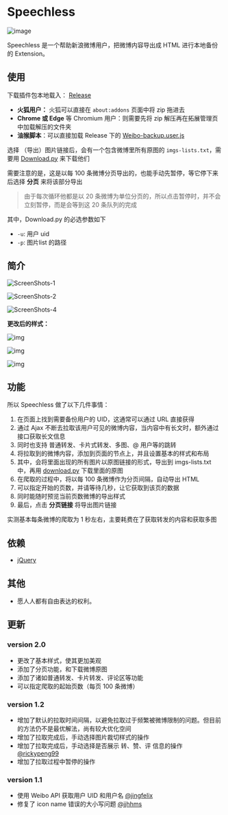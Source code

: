 # Speechless

![image](https://raw.iqiq.io/Chilfish/Weibo-backup/main/medias/Small%20promo%20tile.png)

Speechless 是一个帮助新浪微博用户，把微博内容导出成 HTML 进行本地备份的 Extension。

## 使用

下载插件包本地载入： [Release](https://github.com/Chilfish/Weibo-backup/releases)

- **火狐用户：** 火狐可以直接在 `about:addons` 页面中将 zip 拖进去
- **Chrome 或 Edge** 等 Chromium 用户：则需要先将 zip 解压再在拓展管理页中加载解压的文件夹
- **油猴脚本**：可以直接加载 Release 下的 [Weibo-backup.user.js](https://github.com/Chilfish/Weibo-backup/raw/main/Weibo-backup.user.js)

选择 （导出）图片链接后，会有一个包含微博里所有原图的 `imgs-lists.txt`，需要用 [Download.py](https://github.com/Chilfish/Weibo-backup/blob/main/download.py) 来下载他们

需要注意的是，这是以每 100 条微博分页导出的，也能手动先暂停，等它停下来后选择 **分页** 来将该部分导出

> 由于每次循环他都是以 20 条微博为单位分页的，所以点击暂停时，并不会立刻暂停，而是会等到这 20 条队列的完成

其中，Download.py 的必选参数如下

- `-u`: 用户 uid
- `-p`: 图片list 的路径


## 简介

![ScreenShots-1](https://raw.iqiq.io/Chilfish/Weibo-backup/main/medias/ScreenShots-1.png)

![ScreenShots-2](https://raw.iqiq.io/Chilfish/Weibo-backup/main/medias/ScreenShots-2.png)

![ScreenShots-4](https://raw.iqiq.io/Chilfish/Weibo-backup/main/medias/ScreenShots-4.png)

**更改后的样式：**

![img](https://raw.iqiq.io/Chilfish/Weibo-backup/main/medias/3.png)

![img](https://raw.iqiq.io/Chilfish/Weibo-backup/main/medias/1.png)

![img](https://raw.iqiq.io/Chilfish/Weibo-backup/main/medias/2.png)

## 功能

所以 Speechless 做了以下几件事情：

1. 在页面上找到需要备份用户的 UID，这通常可以通过 URL 直接获得
2. 通过 Ajax 不断去拉取该用户可见的微博内容，当内容中有长文时，额外通过接口获取长文信息
3. 同时也支持 普通转发、卡片式转发、多图、@ 用户等的跳转
4. 将拉取到的微博内容，添加到页面的节点上，并且设置基本的样式和布局
5. 其中，会将里面出现的所有图片以原图链接的形式，导出到 imgs-lists.txt 中，再用 [download.py](https://github.com/Chilfish/Weibo-backup/blob/main/download.py) 下载里面的原图
6. 在爬取的过程中，将以每 100 条微博作为分页间隔，自动导出 HTML
7. 可以指定开始的页数，并请等待几秒，让它获取到该页的数据
8. 同时能随时预览当前页数微博的导出样式
9. 最后，点击 **分页链接** 将导出图片链接

实测基本每条微博的爬取为 1 秒左右，主要耗费在了获取转发的内容和获取多图

## 依赖

- [jQuery](https://github.com/jquery/jquery)

## 其他

- 愿人人都有自由表达的权利。

## 更新

### version 2.0

- 更改了基本样式，使其更加美观
- 添加了分页功能，和下载微博原图
- 添加了诸如普通转发、卡片转发、评论区等功能
- 可以指定爬取的起始页数（每页 100 条微博）

### version 1.2

- 增加了默认的拉取时间间隔，以避免拉取过于频繁被微博限制的问题。但目前的方法仍不是最优解法，尚有较大优化空间
- 增加了拉取完成后，手动选择图片裁切样式的操作
- 增加了拉取完成后，手动选择是否展示 转、赞、评 信息的操作 [@rickypeng99](https://github.com/rickypeng99)
- 增加了拉取过程中暂停的操作

### version 1.1

- 使用 Weibo API 获取用户 UID 和用户名 [@jingfelix](https://github.com/jingfelix)
- 修复了 icon name 错误的大小写问题 [@jjhhms](https://github.com/jjhhms)
